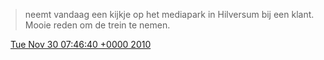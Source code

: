 > neemt vandaag een kijkje op het mediapark in Hilversum bij een klant\. Mooie reden om de trein te nemen\.

<img src="../../media/tweet.ico" width="12" /> [Tue Nov 30 07:46:40 +0000 2010](https://twitter.com/DromerDenker/status/9513628168359936)